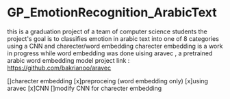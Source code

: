 # GP_EmotionRecognition_ArabicText
this is a graduation project of a team of computer science students 
the project's goal is to classifies emotion in arabic text into one of 8 categories
using a CNN and charecter/word embedding 
charecter embedding is a work in progress while word embedding was done uising aravec , a pretrained arabic word embedding model 
project link : https://github.com/bakrianoo/aravec

[]charecter embedding 
[x]preproceing (word embedding only)
[x]using aravec
[x]CNN 
[]modify CNN for charecter embedding  
